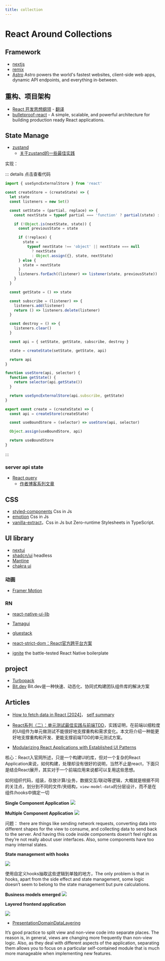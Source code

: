 ```yaml
---
title: collection
---
```


# React Around Collections

## Framework

- [nextjs](https://nextjs.org/docs)
- [remix](https://remix.run/)
- [Astro](https://astro.build/) Astro powers the world's fastest websites, client-side web apps, dynamic API endpoints, and everything in-between.

## 重构、项目架构

- [React 开发思想纲领](https://github.com/mithi/react-philosophies) - [翻译](https://juejin.cn/post/7076244324614144014)
- [bulletproof-react](https://github.com/alan2207/bulletproof-react) - A simple, scalable, and powerful architecture for building production ready React applications.

## State Manage

- [zustand](https://github.com/pmndrs/zustand)
  - [关于zustand的一些最佳实践](https://mp.weixin.qq.com/s/QRM5A_Q-kOlSumfeUm_Gvw)

实现：

::: details 点击查看代码

```ts
import { useSyncExternalStore } from 'react'

const createStore = (createState) => {
  let state
  const listeners = new Set()

  const setState = (partial, replace) => {
    const nextState = typeof partial === 'function' ? partial(state) : partial

    if (!Object.is(nextState, state)) {
      const previousState = state

      if (!replace) {
        state =
          typeof nextState !== 'object' || nextState === null
            ? nextState
            : Object.assign({}, state, nextState)
      } else {
        state = nextState
      }
      listeners.forEach((listener) => listener(state, previousState))
    }
  }

  const getState = () => state

  const subscribe = (listener) => {
    listeners.add(listener)
    return () => listeners.delete(listener)
  }

  const destroy = () => {
    listeners.clear()
  }

  const api = { setState, getState, subscribe, destroy }

  state = createState(setState, getState, api)

  return api
}

function useStore(api, selector) {
  function getState() {
    return selector(api.getState())
  }

  return useSyncExternalStore(api.subscribe, getState)
}

export const create = (createState) => {
  const api = createStore(createState)

  const useBoundStore = (selector) => useStore(api, selector)

  Object.assign(useBoundStore, api)

  return useBoundStore
}
```

:::

### server api state

- [React query](https://tanstack.com/query/v5/docs/react/overview)
  - [作者博客系列文章](https://tkdodo.eu/blog/placeholder-and-initial-data-in-react-query)

## CSS

- [styled-components](https://styled-components.com/) Css in Js
- [emotion](https://emotion.sh/docs/introduction) Css in Js
- [vanilla-extract](https://github.com/vanilla-extract-css/vanilla-extract)，Css in Js but Zero-runtime Stylesheets in TypeScript.

## UI library

- [nextui](https://nextui.org/)
- [shadcn/ui](https://ui.shadcn.com/) headless
- [Mantine](https://mantine.dev/)
- [chakra ui](https://v2.chakra-ui.com/)

### 动画

- [Framer Motion](https://www.framer.com/motion/)

### RN

- [react-native-ui-lib](https://github.com/wix/react-native-ui-lib)
- [Tamagui](https://tamagui.dev/docs/intro/introduction)
- [gluestack](https://gluestack.io/)
- [react-strict-dom：React官方跨平台方案](https://github.com/react-native-community/discussions-and-proposals/pull/496)

- [ignite](https://github.com/infinitered/ignite) the battle-tested React Native boilerplate

## project

- [Turbopack](https://github.com/vercel/turbo)
- [Bit.dev](https://bit.dev/docs/quick-start) Bit.dev是一种快速、动态化、协同式构建团队组件库的解决方案

## Articles

- [How to fetch data in React [2024]](https://www.robinwieruch.de/react-fetching-data/)， [self summary](./next_latest#data-fetch)

- [React系列（二）：单元测试最佳实践与前端TDD](https://ethan.thoughtworkers.me/#/post/2023-12-10-react-unit-testing-best-practices-v2)，实践证明，在前端以细粒度的UI组件为单元做测试不能很好地支撑重构和需求变化。本文将介绍一种能更好地支撑重构和开发、更能支撑前端TDD的单元测试方案。
- [Modularizing React Applications with Established UI Patterns](https://martinfowler.com/articles/modularizing-react-apps.html)

核心：React入官网所述，只是一个构建UI的库，但对一个复杂的React Application来说，如何构建，处理却没有很好的说明，当然不止是react，下面只是结合React展开，其实对于一个前端应用来说都可以复用这些思想。

如何组织代码，组装，存放计算/业务，数据交互/联动等逻辑，大概就是根据不同的关注点，划分到不同的文件/夹结构，`view-model-data`的分层设计，而不是在组件/hooks中搞定一切

**Single Component Application**
![](./modularizing-react-apps-images/1.png)

**Multiple Component Application**
![](./modularizing-react-apps-images/2.png)

问题： there are things like sending network requests, converting data into different shapes for the view to consume, and collecting data to send back to the server. And having this code inside components doesn’t feel right as they’re not really about user interfaces. Also, some components have too many internal states.

**State management with hooks**

![](./modularizing-react-apps-images/3.png)

使用自定义hooks抽取这些逻辑到单独的地方，The only problem is that in hooks, apart from the side effect and state management, some logic doesn’t seem to belong to the state management but pure calculations.

**Business models emerged**
![](./modularizing-react-apps-images/4.png)

**Layered frontend application**

![](./modularizing-react-apps-images/5.png)

- [PresentationDomainDataLayering](https://martinfowler.com/bliki/PresentationDomainDataLayering.html)

It’s good practice to split view and non-view code into separate places. The reason is, in general, views are changing more frequently than non-view logic. Also, as they deal with different aspects of the application, separating them allows you to focus on a particular self-contained module that is much more manageable when implementing new features.

